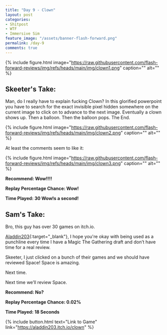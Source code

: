 ```yaml
---
title: "Day 9 - Clown"
layout: post
categories:
- Shitpost
- WTF
- Immersive Sim
feature_image: "/assets/banner-flash-forward.png"
permalink: /day-9
comments: true
---
```


{% include figure.html image="https://raw.githubusercontent.com/flash-forward-reviews/img/refs/heads/main/img/clown1.png" caption="" alt="" %}

## Skeeter's Take:

Man, do I really have to explain fucking Clown? 
In this glorified powerpoint you have to search for the exact invisible pixel hidden somewhere on the current image to click on to advance to the next image. Eventually a clown shows up. Then a balloon. Then the balloon pops. The End.

{% include figure.html image="https://raw.githubusercontent.com/flash-forward-reviews/img/refs/heads/main/img/clown2.png" caption="" alt="" %}

At least the comments seem to like it: 

{% include figure.html image="https://raw.githubusercontent.com/flash-forward-reviews/img/refs/heads/main/img/clown3.png" caption="" alt="" %}

**Recommend: Wow!!!!**

**Replay Percentage Chance: Wow!**

**Time Played: 30 Wow!s a second!**

## Sam's Take:

Bro, this guy has over 30 games on itch.io. 

[Aladdin203](https://aladdin203.itch.io/){:target="_blank"}, I hope you're okay with being used as a punchline every time I have a Magic The Gathering draft and don’t have time for a real review.

Skeeter, I just clicked on a bunch of their games and we should have reviewed Space! Space is amazing.

Next time.

Next time we’ll review Space.

**Recommend: No?**

**Replay Percentage Chance: 0.02%**

**Time Played: 18 Seconds**

{% include button.html text="Link to Game" link="https://aladdin203.itch.io/clown" %}